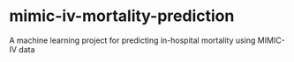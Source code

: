 # mimic-iv-mortality-prediction
A machine learning project for predicting in-hospital mortality using MIMIC-IV data
